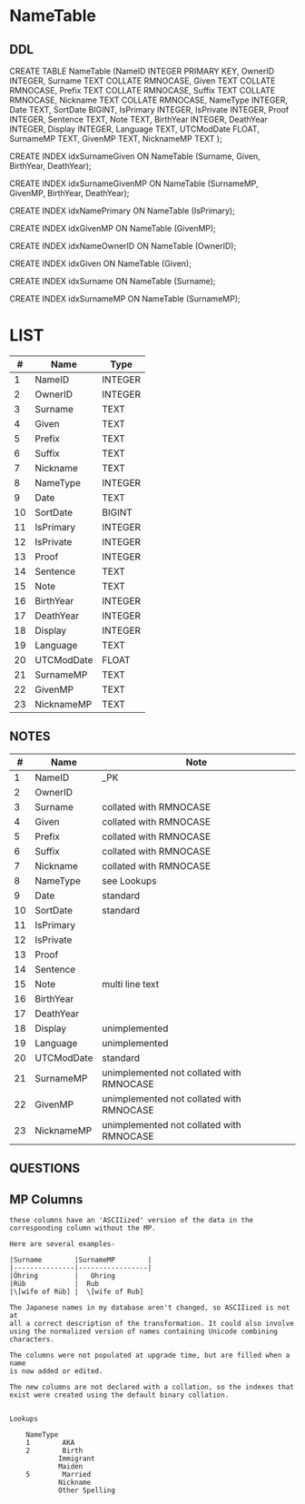 # NameTable

## DDL

CREATE TABLE NameTable (NameID INTEGER PRIMARY KEY, OwnerID INTEGER, Surname TEXT COLLATE RMNOCASE, Given TEXT COLLATE RMNOCASE, Prefix TEXT COLLATE RMNOCASE, Suffix TEXT COLLATE RMNOCASE, Nickname TEXT COLLATE RMNOCASE, NameType INTEGER, Date TEXT, SortDate BIGINT, IsPrimary INTEGER, IsPrivate INTEGER, Proof INTEGER, Sentence TEXT, Note TEXT, BirthYear INTEGER, DeathYear INTEGER, Display INTEGER, Language TEXT, UTCModDate FLOAT, SurnameMP TEXT, GivenMP TEXT, NicknameMP TEXT );

CREATE INDEX idxSurnameGiven ON NameTable (Surname, Given, BirthYear, DeathYear);

CREATE INDEX idxSurnameGivenMP ON NameTable (SurnameMP, GivenMP, BirthYear, DeathYear);

CREATE INDEX idxNamePrimary ON NameTable (IsPrimary);

CREATE INDEX idxGivenMP ON NameTable (GivenMP);

CREATE INDEX idxNameOwnerID ON NameTable (OwnerID);

CREATE INDEX idxGiven ON NameTable (Given);

CREATE INDEX idxSurname ON NameTable (Surname);

CREATE INDEX idxSurnameMP ON NameTable (SurnameMP);

# LIST

| #  | Name          | Type      |
|----|---------------|-----------|
| 1  | NameID        | INTEGER
| 2  | OwnerID       | INTEGER
| 3  | Surname       | TEXT
| 4  | Given         | TEXT
| 5  | Prefix        | TEXT
| 6  | Suffix        | TEXT
| 7  | Nickname      | TEXT
| 8  | NameType      | INTEGER
| 9  | Date          | TEXT
| 10 | SortDate      | BIGINT
| 11 | IsPrimary     | INTEGER
| 12 | IsPrivate     | INTEGER
| 13 | Proof         | INTEGER
| 14 | Sentence      | TEXT
| 15 | Note          | TEXT
| 16 | BirthYear     | INTEGER
| 17 | DeathYear     | INTEGER
| 18 | Display       | INTEGER
| 19 | Language      | TEXT
| 20 | UTCModDate    | FLOAT
| 21 | SurnameMP     | TEXT
| 22 | GivenMP       | TEXT
| 23 | NicknameMP    | TEXT

## NOTES

| #  | Name          | Note      |
|----|---------------|-----------|
| 1  | NameID        | _PK
| 2  | OwnerID       | 
| 3  | Surname       |         collated with RMNOCASE
| 4  | Given         |         collated with RMNOCASE
| 5  | Prefix        |         collated with RMNOCASE
| 6  | Suffix        |         collated with RMNOCASE
| 7  | Nickname      |         collated with RMNOCASE
| 8  | NameType      | see Lookups
| 9  | Date          | standard
| 10 | SortDate      | standard
| 11 | IsPrimary     | 
| 12 | IsPrivate     | 
| 13 | Proof         | 
| 14 | Sentence      | 
| 15 | Note          | multi line text
| 16 | BirthYear     | 
| 17 | DeathYear     | 
| 18 | Display       | unimplemented
| 19 | Language      | unimplemented
| 20 | UTCModDate    | standard
| 21 | SurnameMP     | unimplemented        not collated with RMNOCASE
| 22 | GivenMP       | unimplemented        not collated with RMNOCASE
| 23 | NicknameMP    | unimplemented        not collated with RMNOCASE

## QUESTIONS

## MP Columns
````
these columns have an 'ASCIIized' version of the data in the corresponding column without the MP.

Here are several examples-

|Surname        |SurnameMP        |
|---------------|-----------------|
|Öhring         |   Ohring
|Rüb            |  Rub
|\[wife of Rüb] |  \[wife of Rub]

The Japanese names in my database aren't changed, so ASCIIized is not at 
all a correct description of the transformation. It could also involve using the normalized version of names containing Unicode combining characters.

The columns were not populated at upgrade time, but are filled when a name 
is now added or edited.

The new columns are not declared with a collation, so the indexes that exist were created using the default binary collation.


Lookups

    NameType
    1        AKA
    2        Birth
            Immigrant
            Maiden
    5        Married
            Nickname
            Other Spelling
            
````



